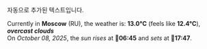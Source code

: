 
자동으로 추가된 텍스트입니다.

<!--START_SECTION:weather:moscow-->
Currently in **Moscow** (RU), the weather is: **13.0°C** (feels like **12.4°C**), ***overcast clouds***<br/>
On *October 08, 2025*, the *sun rises* at 🌅**06:45** and *sets* at 🌇**17:47**.
<!--END_SECTION:weather-->

